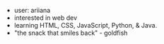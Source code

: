 - user: ariiana
- interested in web dev
- learning HTML, CSS, JavaScript, Python, & Java.
- "the snack that smiles back" - goldfish

<!---
x-xavi/x-xavi is a ✨ special ✨ repository because its `README.md` (this file) appears on your GitHub profile.
You can click the Preview link to take a look at your changes.
--->
